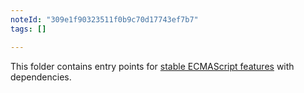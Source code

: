 ```yaml
---
noteId: "309e1f90323511f0b9c70d17743ef7b7"
tags: []

---
```


This folder contains entry points for [stable ECMAScript features](https://github.com/zloirock/core-js/#ecmascript) with dependencies.
